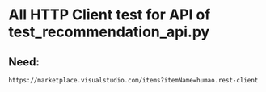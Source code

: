 # All HTTP Client test for API of test_recommendation_api.py

## Need:
    https://marketplace.visualstudio.com/items?itemName=humao.rest-client